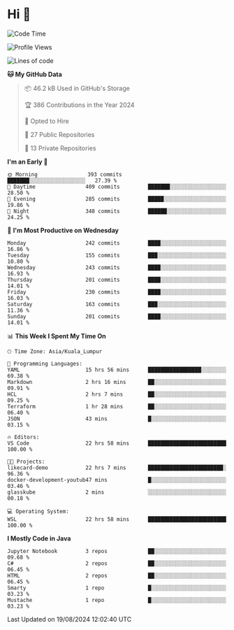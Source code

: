 <h1>Hi 👋</h1>

<!--START_SECTION:waka-->
![Code Time](http://img.shields.io/badge/Code%20Time-641%20hrs%2054%20mins-blue)

![Profile Views](http://img.shields.io/badge/Profile%20Views-0-blue)

![Lines of code](https://img.shields.io/badge/From%20Hello%20World%20I%27ve%20Written-1.2%20million%20lines%20of%20code-blue)

**🐱 My GitHub Data** 

> 📦 46.2 kB Used in GitHub's Storage 
 > 
> 🏆 386 Contributions in the Year 2024
 > 
> 💼 Opted to Hire
 > 
> 📜 27 Public Repositories 
 > 
> 🔑 13 Private Repositories 
 > 
**I'm an Early 🐤** 

```text
🌞 Morning                393 commits         ███████░░░░░░░░░░░░░░░░░░   27.39 % 
🌆 Daytime                409 commits         ███████░░░░░░░░░░░░░░░░░░   28.50 % 
🌃 Evening                285 commits         █████░░░░░░░░░░░░░░░░░░░░   19.86 % 
🌙 Night                  348 commits         ██████░░░░░░░░░░░░░░░░░░░   24.25 % 
```
📅 **I'm Most Productive on Wednesday** 

```text
Monday                   242 commits         ████░░░░░░░░░░░░░░░░░░░░░   16.86 % 
Tuesday                  155 commits         ███░░░░░░░░░░░░░░░░░░░░░░   10.80 % 
Wednesday                243 commits         ████░░░░░░░░░░░░░░░░░░░░░   16.93 % 
Thursday                 201 commits         ████░░░░░░░░░░░░░░░░░░░░░   14.01 % 
Friday                   230 commits         ████░░░░░░░░░░░░░░░░░░░░░   16.03 % 
Saturday                 163 commits         ███░░░░░░░░░░░░░░░░░░░░░░   11.36 % 
Sunday                   201 commits         ████░░░░░░░░░░░░░░░░░░░░░   14.01 % 
```


📊 **This Week I Spent My Time On** 

```text
🕑︎ Time Zone: Asia/Kuala_Lumpur

💬 Programming Languages: 
YAML                     15 hrs 56 mins      █████████████████░░░░░░░░   69.38 % 
Markdown                 2 hrs 16 mins       ██░░░░░░░░░░░░░░░░░░░░░░░   09.91 % 
HCL                      2 hrs 7 mins        ██░░░░░░░░░░░░░░░░░░░░░░░   09.25 % 
Terraform                1 hr 28 mins        ██░░░░░░░░░░░░░░░░░░░░░░░   06.40 % 
JSON                     43 mins             █░░░░░░░░░░░░░░░░░░░░░░░░   03.15 % 

🔥 Editors: 
VS Code                  22 hrs 58 mins      █████████████████████████   100.00 % 

🐱‍💻 Projects: 
likecard-demo            22 hrs 7 mins       ████████████████████████░   96.36 % 
docker-development-youtub47 mins             █░░░░░░░░░░░░░░░░░░░░░░░░   03.46 % 
glasskube                2 mins              ░░░░░░░░░░░░░░░░░░░░░░░░░   00.18 % 

💻 Operating System: 
WSL                      22 hrs 58 mins      █████████████████████████   100.00 % 
```

**I Mostly Code in Java** 

```text
Jupyter Notebook         3 repos             ██░░░░░░░░░░░░░░░░░░░░░░░   09.68 % 
C#                       2 repos             ██░░░░░░░░░░░░░░░░░░░░░░░   06.45 % 
HTML                     2 repos             ██░░░░░░░░░░░░░░░░░░░░░░░   06.45 % 
Smarty                   1 repo              █░░░░░░░░░░░░░░░░░░░░░░░░   03.23 % 
Mustache                 1 repo              █░░░░░░░░░░░░░░░░░░░░░░░░   03.23 % 
```




 Last Updated on 19/08/2024 12:02:40 UTC
<!--END_SECTION:waka-->

